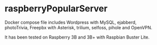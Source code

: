 # raspberryPopularServer

Docker compose file includes Wordpress with MySQL, ejabberd, photoTrivia, Freepbx with Asterisk, trilium, selfoss, pihole and OpenVPN.

It has been tested on Raspberry 3B and 3B+ with Raspbian Buster Lite.
